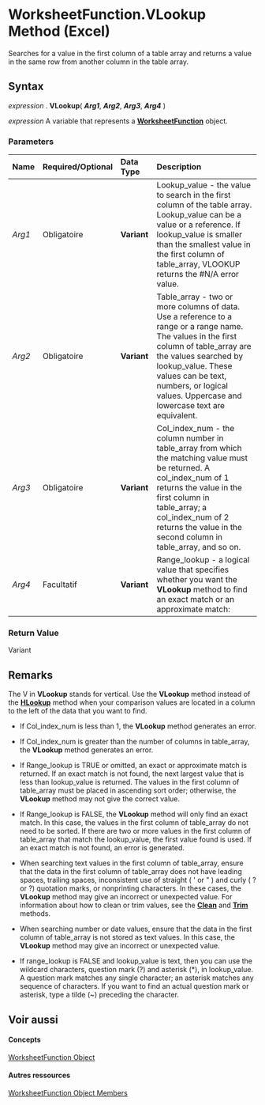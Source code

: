 
# WorksheetFunction.VLookup Method (Excel)

Searches for a value in the first column of a table array and returns a value in the same row from another column in the table array. 
 


## Syntax

*expression* . **VLookup**( ***Arg1***, ***Arg2***, ***Arg3***, ***Arg4*** )
 

 
*expression* A variable that represents a **[WorksheetFunction](7b1d5639-363d-632c-2cf0-2232562646b6.md)** object.
 

 

### Parameters



|**Name**|**Required/Optional**|**Data Type**|**Description**|
|:-----|:-----|:-----|:-----|
| _Arg1_|Obligatoire|**Variant**|Lookup_value - the value to search in the first column of the table array. Lookup_value can be a value or a reference. If lookup_value is smaller than the smallest value in the first column of table_array, VLOOKUP returns the #N/A error value.|
| _Arg2_|Obligatoire|**Variant**|Table_array - two or more columns of data. Use a reference to a range or a range name. The values in the first column of table_array are the values searched by lookup_value. These values can be text, numbers, or logical values. Uppercase and lowercase text are equivalent. |
| _Arg3_|Obligatoire|**Variant**|Col_index_num - the column number in table_array from which the matching value must be returned. A col_index_num of 1 returns the value in the first column in table_array; a col_index_num of 2 returns the value in the second column in table_array, and so on.|
| _Arg4_|Facultatif|**Variant**|Range_lookup - a logical value that specifies whether you want the  **VLookup** method to find an exact match or an approximate match:|

### Return Value

Variant
 

 

## Remarks

The V in  **VLookup** stands for vertical. Use the **VLookup** method instead of the **[HLookup](6e7b5ad0-3f70-d7a8-b161-ce418107d2a1.md)** method when your comparison values are located in a column to the left of the data that you want to find.
 

 

- If Col_index_num is less than 1, the  **VLookup** method generates an error.
    
 
- If Col_index_num is greater than the number of columns in table_array, the  **VLookup** method generates an error.
    
 

-  If Range_lookup is TRUE or omitted, an exact or approximate match is returned. If an exact match is not found, the next largest value that is less than lookup_value is returned. The values in the first column of table_array must be placed in ascending sort order; otherwise, the **VLookup** method may not give the correct value.
    
 
- If Range_lookup is FALSE, the  **VLookup** method will only find an exact match. In this case, the values in the first column of table_array do not need to be sorted. If there are two or more values in the first column of table_array that match the lookup_value, the first value found is used. If an exact match is not found, an error is generated.
    
 

- When searching text values in the first column of table_array, ensure that the data in the first column of table_array does not have leading spaces, trailing spaces, inconsistent use of straight ( ' or " ) and curly ( ? or ?) quotation marks, or nonprinting characters. In these cases, the  **VLookup** method may give an incorrect or unexpected value. For information about how to clean or trim values, see the **[Clean](ac5de21a-b087-ebd7-764b-1644475cd2a9.md)** and **[Trim](1e596960-90d8-87f8-9f1f-3a5c9e302e0c.md)** methods.
    
 
- When searching number or date values, ensure that the data in the first column of table_array is not stored as text values. In this case, the  **VLookup** method may give an incorrect or unexpected value.
    
 
- If range_lookup is FALSE and lookup_value is text, then you can use the wildcard characters, question mark (?) and asterisk (*), in lookup_value. A question mark matches any single character; an asterisk matches any sequence of characters. If you want to find an actual question mark or asterisk, type a tilde (~) preceding the character.
    
 

## Voir aussi


#### Concepts


 
[WorksheetFunction Object](7b1d5639-363d-632c-2cf0-2232562646b6.md)
#### Autres ressources


 
[WorksheetFunction Object Members](http://msdn.microsoft.com/library/6811ca87-4b53-0bff-88c9-30bf7497879a%28Office.15%29.aspx)